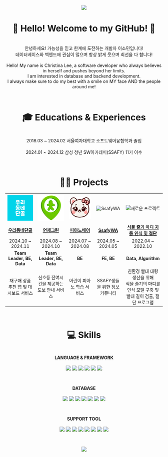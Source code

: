 <p align="center">
    <img src="https://capsule-render.vercel.app/api?type=waving&color=87CEEB&height=200&section=header&text=It's%20Christina%20here~!&fontSize=50&fontColor=FFFFFF&animation=fadeIn&fontAlignY=35&desc=💙%20🍀&descAlignY=55&descAlign=50"/>
</p>

<h1 align="center">👋 Hello! Welcome to my GitHub! 💙</h1>
<p align="center">
</br>
    안녕하세요! 가능성을 믿고 한계에 도전하는 개발자 이소민입니다!  </br>
    데이터베이스와 백엔드에 관심이 많으며 항상 밝게 웃으며 최선을 다 합니다!  
    </br>
    </br>
    Hello! My name is Christina Lee, a software developer who always believes in herself and pushes beyond her limits.  </br>
    I am interested in database and backend development.  </br>
    I always make sure to do my best with a smile on MY face AND the people around me!  
</p>
</br>
<h1 align="center">🎓 Educations & Experiences</h1>
<p align="center"></br>
     2018.03 ~ 2024.02 서울여자대학교 소프트웨어융합학과 졸업  </br></br>
     2024.01 ~ 2024.12 삼성 청년 SW아카데미(SSAFY) 11기 이수  
</p>

</br>
<h1 align="center">👨‍💻 Projects</h1>
<p align="center">
    <table align="center">
        <tr>
            <td align="center"><img src="odd.png" alt="우리동네단골" title="우리동네단골" width="150"></td>
            <td align="center"><img src="green.png" alt="언제그린" title="언제그린" width="150"></td>
            <td align="center"><img src="piano.png" alt="피아노배어" title="피아노배어" width="150"></td>
            <td align="center"><img src="https://via.placeholder.com/150" alt="SsafyWA" title="SsafyWA" width="150"></td>
            <td align="center"><img src="https://via.placeholder.com/150" alt="새로운 프로젝트" title="새로운 프로젝트" width="150"></td>
        </tr>
        <tr>
            <td align="center"><b><a href="https://github.com/oodongdan/ODD">우리동네단골</a></b></td>
            <td align="center"><b><a href="https://github.com/readygreen/readygreen">언제그린</a></b></td>
            <td align="center"><b><a href="https://github.com/pianobear/pianobear">피아노배어</a></b></td>
            <td align="center"><b><a href="https://github.com/ssafywa/ssafywa">SsafyWA</a></b></td>
            <td align="center"><b><a href="https://github.com/sommnee/stem_node_recognition">식물 줄기 마디 자동 인식 및 절단</a></b></td>
        </tr>
        <tr>
            <td align="center">2024.10 ~ 2024.11</td>
            <td align="center">2024.08 ~ 2024.10</td>
            <td align="center">2024.07 ~ 2024.08</td>
            <td align="center">2024.05 ~ 2024.05</td>
            <td align="center">2022.04 ~ 2022.10</td>
        </tr>
        <tr>
            <td align="center"><b>Team Leader, BE, Data</b></td>
            <td align="center"><b>Team Leader, BE, Data</b></td>
            <td align="center"><b>BE</b></td>
            <td align="center"><b>FE, BE</b></td>
            <td align="center"><b>Data, Algorithm</b></td>
        </tr>
        <tr>
            <td align="center">재구매 상품 추천 앱 및 대시보드 서비스</td>
            <td align="center">신호등 잔여시간을 제공하는 도보 안내 서비스</td>
            <td align="center">어린이 피아노 학습 서비스</td>
            <td align="center">SSAFY생들을 위한 정보 커뮤니티</td>
            <td align="center">친환경 빨대 대량 생산을 위해<br>식물 줄기의 마디를 인식 모델 구축 및 빨대 길이 검출, 절단 프로그램</td>
        </tr>
    </table>
</p>

</br>
<h1 align="center">💻 Skills</h1>
<p align="center"></br>
    <b>LANGUAGE & FRAMEWORK</b>  
    </br></br>
    <img src="https://img.shields.io/badge/springboot-6DB33F?style=for-the-badge&logo=springboot&logoColor=white"> 
    <img src="https://img.shields.io/badge/JAVA-007396?style=for-the-badge&logo=OpenJDK&logoColor=white"> 
    <img src="https://img.shields.io/badge/JPA%20(Hibernate)-00485B?style=for-the-badge&logo=Hibernate&logoColor=white"> 
    <img src="https://img.shields.io/badge/python-3776AB?style=for-the-badge&logo=python&logoColor=white"> 
    <img src="https://img.shields.io/badge/fastapi-009688?style=for-the-badge&logo=fastapi&logoColor=white"> 
    <img src="https://img.shields.io/badge/C++-00599C?style=for-the-badge&logo=cplusplus&logoColor=white">  
</p>
</br>
<p align="center">
    <b>DATABASE</b>  
    </br></br>
    <img src="https://img.shields.io/badge/mysql-4479A1?style=for-the-badge&logo=mysql&logoColor=white"> 
    <img src="https://img.shields.io/badge/Apache%20Spark-FDEE21?style=for-the-badge&logo=apache-spark&logoColor=black"> 
    <img src="https://img.shields.io/badge/mongodb-47A248?style=for-the-badge&logo=mongodb&logoColor=white"> 
    <img src="https://img.shields.io/badge/Cassandra-1287B1?style=for-the-badge&logo=apache-cassandra&logoColor=white"> 
    <img src="https://img.shields.io/badge/postgresql-336791?style=for-the-badge&logo=postgresql&logoColor=white">  
    <img src="https://img.shields.io/badge/spark-E25A1C?style=for-the-badge&logo=apache-spark&logoColor=white " />
    <img src="https://img.shields.io/badge/elasticsearch-005571?style=for-the-badge&logo=elasticsearch&logoColor=white " />
</p>
</br>
<p align="center">
    <b>SUPPORT TOOL</b>  
    </br></br>
    <img src="https://img.shields.io/badge/git-F05032?style=for-the-badge&logo=git&logoColor=white"> 
    <img src="https://img.shields.io/badge/postman-FF6C37?style=for-the-badge&logo=postman&logoColor=white"> 
    <img src="https://img.shields.io/badge/jira-0052CC?style=for-the-badge&logo=jira&logoColor=white"> 
    <img src="https://img.shields.io/badge/notion-000000?style=for-the-badge&logo=notion&logoColor=white"> 
    <img src="https://img.shields.io/badge/visual%20studio%20code-007ACC?style=for-the-badge&logo=visual-studio-code&logoColor=white"> 
    <img src="https://img.shields.io/badge/jupyter-F37626?style=for-the-badge&logo=jupyter&logoColor=white"> 
    <img src="https://img.shields.io/badge/mattermost-0058CC?style=for-the-badge&logo=mattermost&logoColor=white"> 
    <img src="https://img.shields.io/badge/swagger-85EA2D?style=for-the-badge&logo=swagger&logoColor=white">  
</p>
</br>
<p align="center">
    <img src="https://capsule-render.vercel.app/api?section=footer&type=waving&color=87CEEB&height=200"/>
</p>
